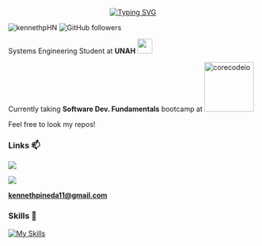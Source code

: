 <p align="center">
<a href="https://git.io/typing-svg"><img src="https://readme-typing-svg.herokuapp.com?font=Silkscreen&size=50&pause=1000&color=B80000&background=FFFFFF00&center=true&width=500&height=100&lines=Hi!+I'm+Kenneth." alt="Typing SVG" /></a>
</p>

<img src="https://komarev.com/ghpvc/?username=kennethpHN&label=Profile%20views&color=0e75b6&style=flat" alt="kennethpHN" /> <img alt="GitHub followers" src="https://img.shields.io/github/followers/kennethpHN">

Systems Engineering Student at **UNAH** <img src="https://hatscripts.github.io/circle-flags/flags/hn.svg" width="30">

Currently taking **Software Dev. Fundamentals** bootcamp at <a href="https://www.core-code.io/">
<img src="https://uploads-ssl.webflow.com/5eb2f56932c3562feab232e3/5f73550d00249e7e96c9f3de_Logo.png" alt="corecodeio" width="100">
</a>

Feel free to look my repos!

<h3>Links 📫</h3>
<p><a href="https://www.linkedin.com/in/kenneth-pineda-537a3523b"><img src="https://img.shields.io/badge/LinkedIn-0077B5?style=for-the-badge&logo=linkedin&logoColor=white"/></a></p>

<p><a href="mailto:kennethpineda11@gmail.com"><img src="https://img.shields.io/badge/Gmail-D14836?style=for-the-badge&logo=gmail&logoColor=white"/></a></p>

<b>kennethpineda11@gmail.com</b> 
   

<h3>Skills 💪</h3>

[![My Skills](https://skillicons.dev/icons?i=js,ts,java,html,css)](https://skillicons.dev)

<!--
**kennethpHN/kennethpHN** is a ✨ _special_ ✨ repository because its `README.md` (this file) appears on your GitHub profile.

Here are some ideas to get you started:

- 🔭 I’m currently working on ...
- 🌱 I’m currently learning ...
- 👯 I’m looking to collaborate on ...
- 🤔 I’m looking for help with ...
- 💬 Ask me about ...
- 📫 How to reach me: ...
- 😄 Pronouns: ...
- ⚡ Fun fact: ...
-->
